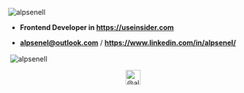 <p align="left"> <img src="https://komarev.com/ghpvc/?username=alpsenell" alt="alpsenell" /> </p>

- **Frontend Developer in https://useinsider.com**

- **alpsenel@outlook.com** / **https://www.linkedin.com/in/alpsenel/**


<p>&nbsp;<img align="center" src="https://github-readme-stats.vercel.app/api?username=alpsenell&show_icons=true" alt="alpsenell" /></p>

<p align="center">
<a href="https://medium.com/@alpsenel" target="blank"><img align="center" src="https://cdn.jsdelivr.net/npm/simple-icons@3.0.1/icons/medium.svg" alt="@alpsenel" height="30" width="30" /></a>
</p>

